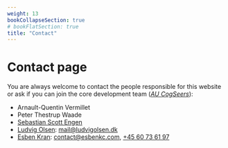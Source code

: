 ```yaml
---
weight: 13
bookCollapseSection: true
# bookFlatSection: true
title: "Contact"
---
```


# Contact page

You are always welcome to contact the people responsible for this website or ask if you can join the core development team ([_AU CogSeers_](https://github.com/AUcogseers/)):

- Arnault-Quentin Vermillet
- Peter Thestrup Waade
- [Sebastian Scott Engen](https://sebix.me/)
- [Ludvig Olsen](http://ludvigolsen.dk): [mail@ludvigolsen.dk](mailto:mail@ludvigolsen.dk)
- [Esben Kran](https://github.com/esbenkc): [contact@esbenkc.com](mailto:contact@esbenkc.com), [+45 60 73 61 97](tel:+4560736197)
